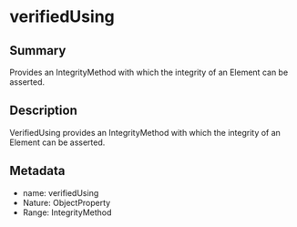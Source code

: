 <!-- Automatically generated by spec-parser v2.0.0 on 2024-01-08T22:20:56.273795+00:00 -->
<!-- SPDX-License-Identifier: Community-Spec-1.0 -->

# verifiedUsing

## Summary

Provides an IntegrityMethod with which the integrity of an Element can be asserted.


## Description

VerifiedUsing provides an IntegrityMethod with which the integrity of an Element can be asserted.


## Metadata

- name: verifiedUsing
- Nature: ObjectProperty
- Range: IntegrityMethod




